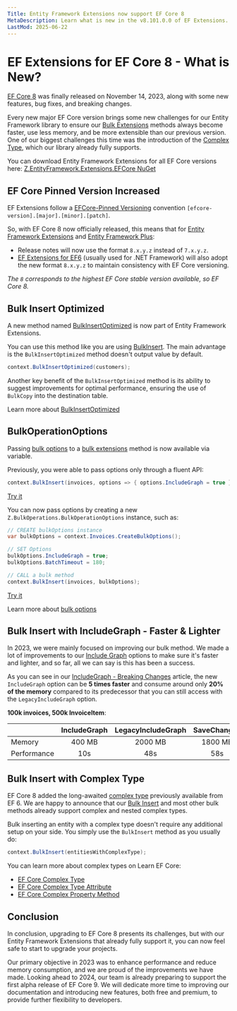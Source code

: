 ```yaml
---
Title: Entity Framework Extensions now support EF Core 8
MetaDescription: Learn what is new in the v8.101.0.0 of EF Extensions. Added support to EF Core 8, added support to complex type, added new BulkInsertOptimized method, added BulkOperationOptions.
LastMod: 2025-06-22
---
```


# EF Extensions for EF Core 8 - What is New?

[EF Core 8](https://github.com/dotnet/efcore/releases/tag/v8.0.0) was finally released on November 14, 2023, along with some new features, bug fixes, and breaking changes. 

Every new major EF Core version brings some new challenges for our Entity Framework library to ensure our [Bulk Extensions](/bulk-extensions) methods always become faster, use less memory, and be more extensible than our previous version. One of our biggest challenges this time was the introduction of the [Complex Type](https://www.learnentityframeworkcore.com/model/complex-type), which our library already fully supports.

You can download Entity Framework Extensions for all EF Core versions here: [Z.EntityFramework.Extensions.EFCore NuGet](https://www.nuget.org/packages/Z.EntityFramework.Extensions.EFCore/)

## EF Core Pinned Version Increased

EF Extensions follow a [EFCore-Pinned Versioning](/efcore-pinned-versioning) convention `[efcore-version].[major].[minor].[patch]`.

So, with EF Core 8 now officially released, this means that for [Entity Framework Extensions](https://entityframework-extensions.net/) and [Entity Framework Plus](https://entityframework-plus.net/):

- Release notes will now use the format `8.x.y.z` instead of `7.x.y.z`.
- [EF Extensions for EF6](https://www.nuget.org/packages/Z.EntityFramework.Extensions/) (usually used for .NET Framework) will also adopt the new format `8.x.y.z` to maintain consistency with EF Core versioning.

_The `8` corresponds to the highest EF Core stable version available, so EF Core 8._

## Bulk Insert Optimized

A new method named [BulkInsertOptimized](/bulk-insert-optimized) is now part of Entity Framework Extensions.

You can use this method like you are using [BulkInsert](/bulk-insert). The main advantage is the `BulkInsertOptimized` method doesn't output value by default.

```csharp
context.BulkInsertOptimized(customers);
```

Another key benefit of the `BulkInsertOptimized` method is its ability to suggest improvements for optimal performance, ensuring the use of `BulkCopy` into the destination table.

Learn more about [BulkInsertOptimized](/bulk-insert-optimized) 

## BulkOperationOptions

Passing [bulk options](/bulk-options) to a [bulk extensions](/bulk-extensions) method is now available via variable.

Previously, you were able to pass options only through a fluent API:

```csharp
context.BulkInsert(invoices, options => { options.IncludeGraph = true });
```

[Try it](https://dotnetfiddle.net/B5myBe)

You can now pass options by creating a new `Z.BulkOperations.BulkOperationOptions` instance, such as:

```csharp
// CREATE bulkOptions instance
var bulkOptions = context.Invoices.CreateBulkOptions();

// SET Options
bulkOptions.IncludeGraph = true;
bulkOptions.BatchTimeout = 180;

// CALL a bulk method
context.BulkInsert(invoices, bulkOptions);
```

[Try it](https://dotnetfiddle.net/njEg4j)

Learn more about [bulk options](/bulk-options)

## Bulk Insert with IncludeGraph - Faster & Lighter

In 2023, we were mainly focused on improving our bulk method. We made a lot of improvements to our [Include Graph](/include-graph) options to make sure it's faster and lighter, and so far, all we can say is this has been a success.

As you can see in our [IncludeGraph - Breaking Changes](/v7-100-0-0-include-graph#memory-performance-improvements) article, the new `IncludeGraph` option can be **5 times faster** and consume around only **20% of the memory** compared to its predecessor that you can still access with the `LegacyIncludeGraph` option.

**100k invoices, 500k InvoiceItem**:

| | IncludeGraph | LegacyIncludeGraph | SaveChanges |
| -- | :--: | :--: | :--: |
| Memory | 400 MB | 2000 MB | 1800 MB |
| Performance | 10s | 48s | 58s |

## Bulk Insert with Complex Type

EF Core 8 added the long-awaited [complex type](https://www.learnentityframeworkcore.com/model/complex-type) previously available from EF 6. We are happy to announce that our [Bulk Insert](/bulk-insert) and most other bulk methods already support complex and nested complex types.

Bulk inserting an entity with a complex type doesn't require any additional setup on your side. You simply use the `BulkInsert` method as you usually do:

```csharp
context.BulkInsert(entitiesWithComplexType);
```

You can learn more about complex types on Learn EF Core:

- [EF Core Complex Type](https://www.learnentityframeworkcore.com/model/complex-type)
- [EF Core Complex Type Attribute](https://www.learnentityframeworkcore.com/configuration/data-annotation-attributes/complextype-attribute)
- [EF Core Complex Property Method](https://www.learnentityframeworkcore.com/configuration/fluent-api/complexproperty-method)


## Conclusion

In conclusion, upgrading to EF Core 8 presents its challenges, but with our Entity Framework Extensions that already fully support it, you can now feel safe to start to upgrade your projects.

Our primary objective in 2023 was to enhance performance and reduce memory consumption, and we are proud of the improvements we have made. Looking ahead to 2024, our team is already preparing to support the first alpha release of EF Core 9. We will dedicate more time to improving our documentation and introducing new features, both free and premium, to provide further flexibility to developers.
